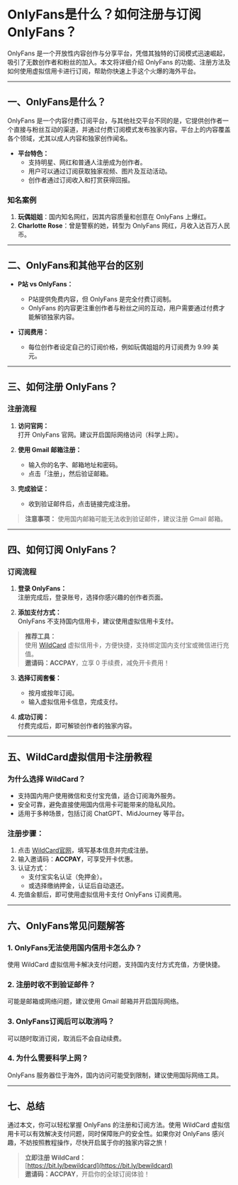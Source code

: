 # OnlyFans是什么？如何注册与订阅OnlyFans？

OnlyFans 是一个开放性内容创作与分享平台，凭借其独特的订阅模式迅速崛起，吸引了无数创作者和粉丝的加入。本文将详细介绍 OnlyFans 的功能、注册方法及如何使用虚拟信用卡进行订阅，帮助你快速上手这个火爆的海外平台。

---

## 一、OnlyFans是什么？

OnlyFans 是一个内容付费订阅平台，与其他社交平台不同的是，它提供创作者一个直接与粉丝互动的渠道，并通过付费订阅模式发布独家内容。平台上的内容覆盖各个领域，尤其以成人内容和独家创作闻名。

- **平台特色：**
  - 支持明星、网红和普通人注册成为创作者。
  - 用户可以通过订阅获取独家视频、图片及互动活动。
  - 创作者通过订阅收入和打赏获得回报。

### **知名案例**
1. **玩偶姐姐**：国内知名网红，因其内容质量和创意在 OnlyFans 上爆红。
2. **Charlotte Rose**：曾是警察的她，转型为 OnlyFans 网红，月收入达百万人民币。

---

## 二、OnlyFans和其他平台的区别

- **P站 vs OnlyFans：**
  - P站提供免费内容，但 OnlyFans 是完全付费订阅制。
  - OnlyFans 的内容更注重创作者与粉丝之间的互动，用户需要通过付费才能解锁独家内容。

- **订阅费用：**
  - 每位创作者设定自己的订阅价格，例如玩偶姐姐的月订阅费为 9.99 美元。

---

## 三、如何注册 OnlyFans？

### **注册流程**

1. **访问官网：**  
   打开 OnlyFans 官网。建议开启国际网络访问（科学上网）。  

2. **使用 Gmail 邮箱注册：**  
   - 输入你的名字、邮箱地址和密码。
   - 点击「注册」，然后验证邮箱。  

3. **完成验证：**  
   - 收到验证邮件后，点击链接完成注册。  

> **注意事项：**
> 使用国内邮箱可能无法收到验证邮件，建议注册 Gmail 邮箱。

---

## 四、如何订阅 OnlyFans？

### **订阅流程**

1. **登录 OnlyFans：**  
   注册完成后，登录账号，选择你感兴趣的创作者页面。

2. **添加支付方式：**  
   OnlyFans 不支持国内信用卡，建议使用虚拟信用卡支付。

> **推荐工具：**  
> 使用 [WildCard](https://bit.ly/bewildcard) 虚拟信用卡，方便快捷，支持绑定国内支付宝或微信进行充值。  
> **邀请码：ACCPAY**，立享 0 手续费，减免开卡费用！

3. **选择订阅套餐：**  
   - 按月或按年订阅。
   - 输入虚拟信用卡信息，完成支付。  

4. **成功订阅：**  
   付费完成后，即可解锁创作者的独家内容。

---

## 五、WildCard虚拟信用卡注册教程

### 为什么选择 WildCard？

- 支持国内用户使用微信和支付宝充值，适合订阅海外服务。  
- 安全可靠，避免直接使用国内信用卡可能带来的隐私风险。  
- 适用于多种场景，包括订阅 ChatGPT、MidJourney 等平台。

### 注册步骤：

1. 点击 [WildCard官网](https://bit.ly/bewildcard)，填写基本信息并完成注册。  
2. 输入邀请码：**ACCPAY**，可享受开卡优惠。  
3. 认证方式：
   - 支付宝实名认证（免押金）。
   - 或选择缴纳押金，认证后自动退还。  
4. 充值金额后，即可使用虚拟信用卡支付 OnlyFans 订阅费用。

---

## 六、OnlyFans常见问题解答

### 1. **OnlyFans无法使用国内信用卡怎么办？**
使用 WildCard 虚拟信用卡解决支付问题，支持国内支付方式充值，方便快捷。

### 2. **注册时收不到验证邮件？**
可能是邮箱或网络问题，建议使用 Gmail 邮箱并开启国际网络。

### 3. **OnlyFans订阅后可以取消吗？**
可以随时取消订阅，取消后不会自动续费。

### 4. **为什么需要科学上网？**
OnlyFans 服务器位于海外，国内访问可能受到限制，建议使用国际网络工具。

---

## 七、总结

通过本文，你可以轻松掌握 OnlyFans 的注册和订阅方法。使用 WildCard 虚拟信用卡可以有效解决支付问题，同时保障账户的安全性。如果你对 OnlyFans 感兴趣，不妨按照教程操作，尽快开启属于你的独家内容之旅！

> **立即注册 WildCard：**  
> [https://bit.ly/bewildcard](https://bit.ly/bewildcard)  
> **邀请码：ACCPAY**，开启你的全球订阅体验！
